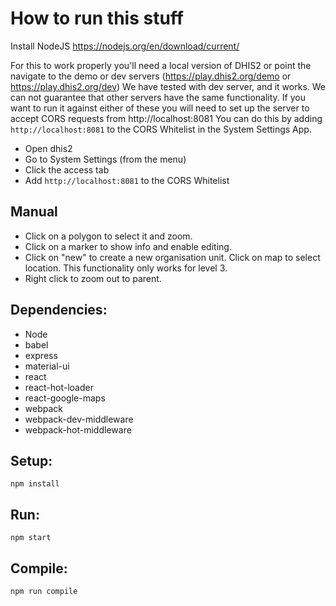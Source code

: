 # How to run this stuff

Install NodeJS
https://nodejs.org/en/download/current/

For this to work properly you'll need a local version of DHIS2 or point the navigate to the demo or dev servers (https://play.dhis2.org/demo or https://play.dhis2.org/dev)
We have tested with dev server, and it works. We can not guarantee that other servers have the same functionality.
If you want to run it against either of these you will need to set up the server to accept CORS requests from http://localhost:8081
You can do this by adding `http://localhost:8081` to the CORS Whitelist in the System Settings App.

- Open dhis2
- Go to System Settings (from the menu)
- Click the access tab
- Add `http://localhost:8081` to the CORS Whitelist

Manual
------
* Click on a polygon to select it and zoom. 
* Click on a marker to show info and enable editing. 
* Click on "new" to create a new organisation unit. Click on map to select location. This functionality only works for level 3.
* Right click to zoom out to parent. 

Dependencies:
-------------
* Node
* babel
* express
* material-ui
* react
* react-hot-loader
* react-google-maps
* webpack
* webpack-dev-middleware
* webpack-hot-middleware

Setup:
---
```
npm install
```

Run:
----
```
npm start
```

Compile:
--------

```
npm run compile
```
